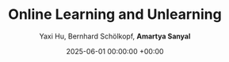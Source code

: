 ---
layout: post
categories: research
authors: "Amartya Sanyal"
venue: Theory and Practice of Differential Privacy
shortVenue: TPDP
title:  "Online Learning and Unlearning"
date:   2025-06-01 00:00:00 +00:00
author: Yaxi Hu, Bernhard Schölkopf, <strong> Amartya Sanyal </strong>
important: new
accepted: no
arxiv: https://arxiv.org/abs/2505.08557
---